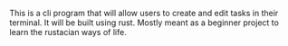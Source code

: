 This is a cli program that will allow users to create and edit tasks in their terminal. It will be built using rust. Mostly meant as a beginner project to learn the rustacian ways of life.
